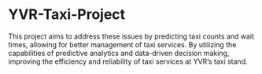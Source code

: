 # YVR-Taxi-Project
This project aims to address these issues by predicting taxi counts and wait times, allowing for better management of taxi services. 
By utilizing the capabilities of predictive analytics and data-driven decision making, improving the efficiency and reliability of taxi services at YVR’s taxi stand.

